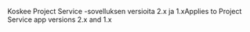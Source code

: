 <span data-ttu-id="826dc-101">Koskee Project Service -sovelluksen versioita 2.x ja 1.x</span><span class="sxs-lookup"><span data-stu-id="826dc-101">Applies to Project Service app versions 2.x and 1.x</span></span>
